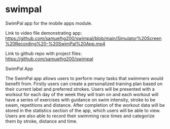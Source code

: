 # swimpal
SwimPal app for the mobile apps module.

Link to video file demonstrating app: https://github.com/samuelhg200/swimpal/blob/main/Simulator%20Screen%20Recording%20-%20SwimPal%20App.mp4

Link to github repo with project files: https://github.com/samuelhg200/swimpal

SwimPal App

The SwimPal app allows users to perform many tasks that swimmers would benefit from. Firstly users can create a personalized training plan based
on their current label and preferred strokes. Users will be presented with a workout for each day of the week they will train on
and each workout will have a series of exercises with guidance on swim intensity, stroke to be swam, repetitions and distance. After completion
of the workout data will be stored in the statistics section of the app, which users will be able to view. Users are also able to record their
swimming race times and categorize them by stroke, distance and time. 
